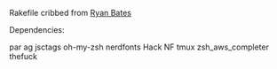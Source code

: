 Rakefile cribbed from [Ryan Bates](http://github.com/ryanb/dotfiles)

Dependencies:

par
ag
jsctags
oh-my-zsh
nerdfonts Hack NF
tmux
zsh_aws_completer
thefuck
